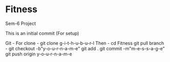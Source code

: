# Fitness
Sem-6 Project

This is an initial commit (For setup)

Git - 
For clone - git clone g-i-t-h-u-b-u-r-l
Then - cd Fitness
git pull
branch - git checkout -b"y-o-u-r-n-a-m-e"
git add .
git commit -m"m-e-s-s-a-g-e"
git push origin y-o-u-r-n-a-m-e